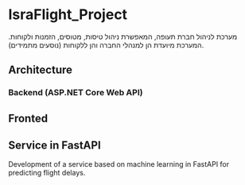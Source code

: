 # IsraFlight_Project
מערכת לניהול חברת תעופה, המאפשרת ניהול טיסות, מטוסים, הזמנות ולקוחות. המערכת מיועדת הן למנהלי החברה והן ללקוחות (נוסעים מתמידים).

## Architecture
### Backend **(ASP.NET Core Web API)**


## Fronted 


## Service in FastAPI
Development of a service based on machine learning in FastAPI for predicting flight delays.
